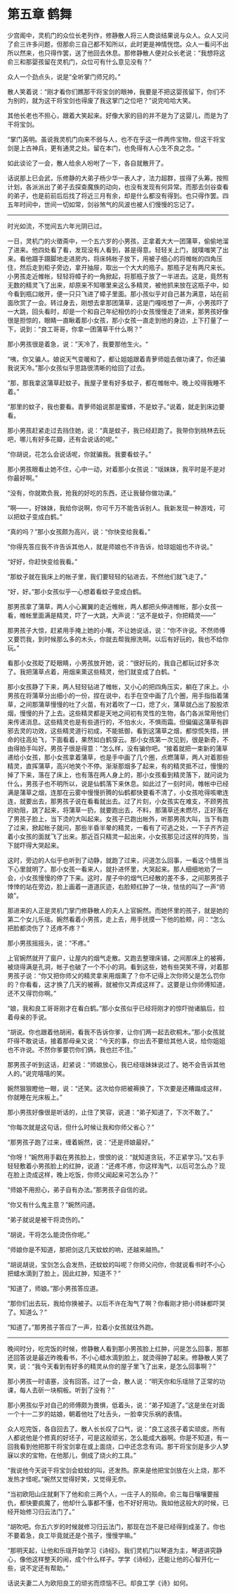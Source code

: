 # 第五章 鹤舞

 少宫阁中，灵机门的众位长老列作，修静散人将三人商谈结果说与众人。众人又问了俞三许多问题，但那俞三自己都不知所以，此时更是神情恍惚。众人一看问不出所以然来，也只得作罢，送了他回去休息。那修静散人便对众长老说：“我想将这俞三和那婴孩留在灵机门，众位可有什么意见没有？”

众人一个劲点头，说是“全听掌门师兄的。”

散人笑着说：“刚才看你们瞧那干将宝剑的眼神，我要是不把这婴孩留下，你们不为别的，就为这干将宝剑也得废了我这掌门之位吧？”说完哈哈大笑。

其他长老也不担心，跟着大笑起来。好像大家的目的并不是为了这婴儿，而是为了干将宝剑。

“掌门英明。虽说我灵机门向来不弱与人，也不在乎这一件两件宝物，但这干将宝剑是上古神兵，更有通灵之处。留在本门，也免得有人心生不良之念。“

如此谈论了一会，散人给余人吩咐了一下，各自就散开了。

话说那上巳会武，乐修静的大弟子杨少华一表人才，法力超群，拔得了头筹。按照计划，各派派出了弟子去探查魔族的动向，也没有发现有何异常。而那去剑谷查看的弟子，也是前前后后找了将近三月有余，却是什么都没有得到。也只得作罢。四五年时间中，世间一切如常，剑谷煞气的风波也被人们慢慢的忘记了。

---

时光如流，不觉间五六年光阴已过。

一日，灵机门的火徵斋中，一个五六岁的小男孩，正拿着大大一团蒲草，偷偷地溜了进来。他四处看了看，发现没有人看到，甚是得意。轻轻关上门，就噗嗤笑了出来。看他蹑手蹑脚地走进房内，将床帏帐子放下，用被子细心的将帷帐的四角压住，然后走到柜子旁边，拿开抽屉，取出一个大大的瓶子。那瓶子足有两尺来长。小男孩走近帷帐，轻轻将幛子的一角掀起，将那瓶子放了一半进去。这是，竟然有无数的精灵飞了出来，却原来不知哪里来这么多精灵，被他抓来放在这瓶子中，如今看到瓶口敞开，便一只只飞进了幛子里面。那小孩似乎对自己甚为满意，站在前面欣赏了一会。转过身去，刚想去拿那团蒲草，这是门嘎吱想了一声，小男孩吓了一大跳，回头看时，却是一个和自己年纪相仿的小女孩慢慢走了进来，那男孩好像很是担惊的，眼睛一直瞅着那小女孩，那小女孩一直走到他的身边，上下打量了一下，说到：“良工哥哥，你拿一团蒲草干什么啊？”

那小男孩很是着急，说：”天冷了，我要那他生火。“

“咦，你又骗人。娘说天气变暖和了，都让姐姐跟着青萝师姐去做功课了。你还骗我说天冷。”那小女孩似乎思路很清晰的给回了过去。

“那，那我拿这蒲草赶蚊子。我屋子里有好多蚊子，都在帷帐中。晚上咬得我睡不着。”

“那里的蚊子，我也要看。青萝师姐说那是蜜蜂，不是蚊子。”说着，就走到床边要看。

那小男孩赶紧走过去挡住她，说：“真是蚊子，我已经赶跑了。我带你到桃林去玩吧，哪儿有好多花瓣，还有会说话的呢。”

“你胡说，花怎么会说话呢，你就骗我。我要看蚊子。”

那小男孩眼看止她不住，心中一动，对着那小女孩说：“瑶妹妹，我平时是不是对你最好啊。”

“没有，你就欺负我，抢我的好吃的东西，还让我替你做功课。”

“啊——，好妹妹，我给你说啊，你可千万不能告诉别人。我新发现一种游戏，可以把蚊子变成白鹤。”

“真的吗？”那小女孩颇为高兴，说：“你快变给我看。”

“你得先答应我不许告诉其他人，就是师娘也不许告诉，给琼姐姐也不许说。”

“好好，你赶快变给我看。”

“那蚊子就在我床上的帐子里，我们要轻轻的钻进去，不然他们就飞走了。”

“好，好。”那小女孩似乎一心想着看蚊子变成白鹤。

那男孩拿了蒲草，两人小心翼翼的走近帷帐，两人都把头伸进帷帐，那小女孩一看，帷帐里面满是精灵，吓了一大跳，大声说：“这不是蚊子，你把精灵——”

那男孩子大惊，赶紧用手掩上她的小嘴，不让她说话，说：“你不许说。不然师傅又要罚我，到时候那么多的木头，你就去帮我擦洗啊。以后有好玩的，我也不给你玩。”

看那小女孩眨了眨眼睛，小男孩放开她，说：”很好玩的，我自己都玩过好多次了。我把蒲草点着，用烟来熏这些精灵，他们就变成了白鹤。“

那小女孩静了下来，两人轻轻钻进了帷帐，又小心的把四角压实，躺在了床上。小男孩在将蒲草分出细小的一份，捏在说中，右手在空中画了几个圈，用手指指着蒲草，之间那蒲草慢慢的吐了火苗，有对着吹了一口，熄了火，蒲草就凸出了股股浓烟，慢慢的升了上去。这些精灵都是天地之间初有灵性的生物，各门各派常用他们来传递消息。这些精灵也是有些道行的，不怕水火，不惧雨霜。但偏偏这蒲草有辟邪去灵的功效，这些精灵道行初成，不能抵御，看到这蒲草之烟，都惊慌失措，拼命的往高处飞，下面看着，果然如白鹤穿云。那小女孩第一次见到，很是新奇，不由得拍手叫好。男孩子很是得意：”怎么样，没有骗你吧。“接着就把一束新的蒲草递给小女孩，那小女孩拿着蒲草，也是手中画了几个圈，点燃蒲草，两人对着那些精灵，直挥蒲草，高兴地笑个不停。渐渐那烟多了起来，有的精灵抵不过，慢慢的掉了下来，落在了床上，也有落在两人身上的，那小女孩看到精灵落下，就问说为什么，男孩子也不明所以，说是仙鹤落下来休息。如此过了一刻时间，帷帐中已经满是蒲草之烟，连那在云雾中慢慢折腾的仙鹤都快要看不清了，小女孩呛得咳嗽连连，就要出去，那男孩子说在看看就出去。过了片刻，小女孩实在难支，不顾男孩的劝阻，跳了起来，将蒲草一扔，就要跑出去，不料，那蒲草还未燃尽，正好落在了男孩子脸上，当下烫的大叫起来。女孩子已跑出帐外，听那男孩大叫，当下有跑了过来，掀起帐子就问，那些半昏半晕的精灵，一看有了可逃之处，一下子齐齐迎着小女孩的面就飞了出来。那近百只精灵一起出来，小女孩那见过这样的阵势，当下就吓得大哭起来。

这时，旁边的人似乎也听到了动静，就跑了过来，问道怎么回事，一看这个情景当下心里就明了。那小女孩一看来人，就扑进怀里，大哭起来。那人细细地劝了一会，小女孩慢慢的停了下来。这时，屋子中的烟气已经散的差不多，之间那男孩子悻悻的站在旁边，脸上画着一道道灰迹，右脸颊红肿了一块，怯怯的叫了一声“师娘”。

那进来的人正是灵机门掌门修静散人的夫人上官婉然。而她怀里的孩子，就是她的第二个女儿乐瑶。婉然看着小男孩，走上去，用手抚摸一下他的脸颊，问：“怎么把脸都烫伤了？还疼不疼？”

那小男孩摇摇头，说：“不疼。”

上官婉然就开了窗户，让屋内的烟气走散。又跑去整理床铺，之间那床上的被褥，被烧得满是孔洞，帐子也破了一个不小的洞。看到这些，她有些哭笑不得，对着那男孩子说：“你又把你师父的精灵拿来用烟熏了？你不记得上次你师父是怎么罚你的？你看看，这才换了几天的被褥，就被你又弄成这样了。这要是让你师傅知道，还不又得罚你啊。”

“娘，我和良工哥哥刚才在看白鹤。”那小女孩似乎已经将刚才的惊吓抛诸脑后，拉着母亲的手说。

“胡说。你也跟着他胡闹，看我不告诉你爹，让你们两一起去砍桐木。”那小女孩就吓得不敢说话，接着那母亲又说：“今天的事，你出去不要给其他人说，给你姐姐也不许说。不然你爹要罚你们俩，我也拦不住。”

那男孩子听到这话，赶紧说：“师娘放心，我已经瑶妹妹说过了。她不会告诉其他人的。”说完嘻嘻的笑。

婉然狠狠瞪他一眼，说：“还笑。这次给你把被褥换了，下次要是还糟蹋成这样，你就睡在光床板上。”

那小男孩好像很是听话的，止住了笑容，说道：“弟子知道了，下次不敢了。”

“你每次就是这句话，但什么时候让我和你师父省心？”

“那男孩子跑了过来，缠着婉然，说：“还是师娘最好。”

“你呀！”婉然用手戳在男孩脸上，恨恨的说：“就知道贪玩，不正紧学习。”又右手轻轻敷着小男孩脸上的红肿，说道：“还疼不疼，你这样淘气，以后可怎么办？现在脸上烫成这样，晚上吃饭，你师父闻起来可怎么办？”

“师娘不用担心，弟子自有办法。”那男孩子自信的说。

“你又有什么鬼主意？”婉然问道。

“弟子就说是被干将烫伤的。”

“胡说，干将怎么能烫伤你呢。”

“师娘你是不知道，那把剑这几天蚊蚊的响，还越来越热。”

“胡说胡说，宝剑怎么会发热，还蚊蚊的叫呢？你师父问你，你就说看书时不小心把蜡水滴到了脸上，因此红肿，知道不？”

“知道了，师娘。”那小男孩答应道。

“那你们出去玩，我给你换被子。以后不许在淘气了啊？你看刚才把小师妹都吓哭了。知道么？”

“知道了。”那男孩子答应了一声，拉着小女孩就往外跑。

---

晚间时分，吃完饭的时候，修静散人看到那小男孩脸上红肿，问是怎么回事，那那还回答说是最近昨晚看书，不小心蜡水滴到脸上，就烫得肿了起来。修静散人笑了笑，说：“我今天看到有好多的精灵从你的屋子里飞了出来，是怎么回事啊？”

那小男孩一时语塞，没有回答。过了一会，散人说：“明天你和乐瑶除了正常的功课，每人去斫一块桐板。听到了没有？”

那小男孩似乎对自己的师傅颇为畏惧，低着头，说：“弟子知道了。”这是坐在对面一个十一二岁的姑娘，朝着他吐了吐舌头，一脸幸灾乐祸的表情。

众人吃完饭，各自回去了。散人长长叹了口气，说：“良工这孩子着实顽皮。所有人都说他是个修真的好坯子，可是这般顽劣，怎么能成大器啊。你是不知道，有一回我看到他把那干将宝剑拿在或上面烧，口中还念念有词。那干将宝剑是多少人梦寐以求的宝物，在他那儿，倒成了烧火的工具。”

“我说他今天说干将宝剑会蚊蚊的叫，还发热。原来是他把宝剑放在火上烧，那不发热才怪呢。”婉然又觉得好笑，又觉得无奈。

“当初欧阳山庄就剩下了他和俞三两个人，一庄子人的殒命。俞三每日嚷嚷要报仇，都快要疯魔了，他却什么事都不懂，也不好好用功。我如他这般大的时候，已经开始修习归云法门了。”

“胡吹吧。你五六岁的时候就修习归云法门，那现在岂不是已经得到成圣了。你也不要着急，良工毕竟就还是个孩子，慢慢学嘛。”

“那明天起，让他和乐瑶开始学习《诗经》。我们灵机门以琴道为主，琴道讲究静心，像他这样整天的闹，成个什么样子。学学《诗经》，还能让他的心智开化一些，说不定还有帮助。”

话说夫妻二人为欧阳良工的顽劣而烦恼不已。却良工学《诗》如何。



